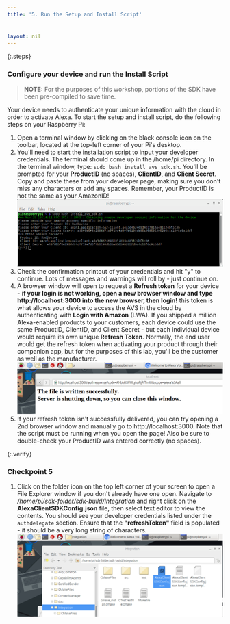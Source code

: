 ```yaml
---
title: '5. Run the Setup and Install Script'


layout: nil
---
```


{:.steps}
### Configure your device and run the Install Script

> **NOTE:** For the purposes of this workshop, portions of the SDK have been pre-compiled to save time.  

Your device needs to authenticate your unique information with the cloud in order to activate Alexa.  To start the setup and install script, do the following steps on your Raspberry Pi:

1. Open a terminal window by clicking on the black console icon on the toolbar, located at the top-left corner of your Pi's desktop.
2. You'll need to start the installation script to input your developer credentials.  The terminal should come up in the /home/pi directory.  In the terminal window, type: 
`sudo bash install_avs_sdk.sh`.  You'll be prompted for your **ProductID** (no spaces), **ClientID**, and **Client Secret**.  Copy and paste these from your developer page, making sure you don't miss any characters or add any spaces.  Remember, your ProductID is not the same as your AmazonID!  
![](assets/InstallScript.png)
3. Check the confirmation printout of your credentials and hit "y" to continue.  Lots of messages and warnings will roll by - just continue on.
4. A browser window will open to request a **Refresh token** for your device - **if your login is not working, open a new browser window and type http://localhost:3000 into the new browser, then login!** this token is what allows your device to access the AVS in the cloud by authenticating with **Login with Amazon** (LWA).  If you shipped a million Alexa-enabled products to your customers, each device could use the same ProductID, ClientID, and Client Secret - but each individual device would require its own unique **Refresh Token**.  Normally, the end user would get the refresh token when activating your product through their companion app, but for the purposes of this lab, you'll be the customer as well as the manufacturer.
![](assets/TokenSuccess.png)
5. If your refresh token isn't successfully delivered, you can try opening a 2nd browser window and manually go to http://localhost:3000.  Note that the script must be running when you open the page!  Also be sure to double-check your ProductID was entered correctly (no spaces).

{:.verify}
### Checkpoint 5

1. Click on the folder icon on the top left corner of your screen to open a File Explorer window if you don't already have one open.  Navigate to */home/pi/sdk-folder/sdk-build/Integration* and right click on the **AlexaClientSDKConfig.json** file, then select text editor to view the contents.  You should see your developer credentials listed under the `authdelegate` section.  Ensure that the **"refreshToken"** field is populated - it should be a very long string of characters.
![](assets/JSONcheck.png)
